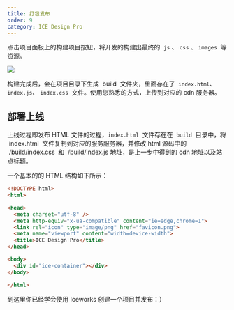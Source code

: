 ```yaml
---
title: 打包发布
order: 9
category: ICE Design Pro
---
```


点击项目面板上的构建项目按钮，将开发的构建出最终的  `js` 、 `css` 、 `images`  等资源。

![](https://cdn.yuque.com/lark/0/2018/png/71071/1530782919320-e60c5f7d-bbab-40fc-8531-3e5e589fc420.png)

构建完成后，会在项目目录下生成  build  文件夹，里面存在了  `index.html`、`index.js`、 `index.css`  文件。使用您熟悉的方式，上传到对应的 cdn 服务器。

## 部署上线

上线过程即发布 HTML 文件的过程，`index.html`  文件存在在  `build`  目录中，将  index.html  文件复制到对应的服务服务器，并修改 html 源码中的  /build/index.css  和  /build/index.js 地址，是上一步中得到的 cdn 地址以及站点标题。

一个基本的的 HTML 结构如下所示：

```HTML
<!DOCTYPE html>
<html>

<head>
  <meta charset="utf-8" />
  <meta http-equiv="x-ua-compatible" content="ie=edge,chrome=1">
  <link rel="icon" type="image/png" href="favicon.png">
  <meta name="viewport" content="width=device-width">
  <title>ICE Design Pro</title>
</head>

<body>
  <div id="ice-container"></div>
</body>

</html>
```

到这里你已经学会使用 Iceworks 创建一个项目并发布：）
